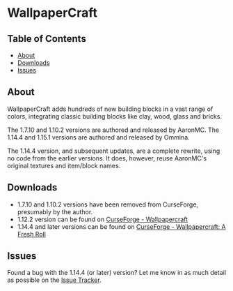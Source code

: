 # WallpaperCraft

## Table of Contents

* [About](#about)
* [Downloads](#downloads)
* [Issues](#issues)

## About

WallpaperCraft adds hundreds of new building blocks in a vast range of colors, integrating classic building blocks like clay, wood, glass and bricks.

The 1.7.10 and 1.10.2 versions are authored and released by AaronMC.
The 1.14.4 and 1.15.1 versions are authored and released by Ommina.

The 1.14.4 version, and subsequent updates, are a complete rewrite, using no code from the earlier versions.  It does, however, reuse AaronMC's original textures and item/block names.

## Downloads

* 1.7.10 and 1.10.2 versions have been removed from CurseForge, presumably by the author.
* 1.12.2 version can be found on [CurseForge - Wallpapercraft](https://www.curseforge.com/minecraft/mc-mods/wallpapercraft)
* 1.14.4 and later versions can be found on [CurseForge - Wallpapercraft: A Fresh Roll](https://www.curseforge.com/minecraft/mc-mods/wallpapercraft-a-fresh-roll)

## Issues

Found a bug with the 1.14.4 (or later) version?  Let me know in as much detail as possible on the [Issue Tracker](https://github.com/Ommina/WallpaperCraft/issues).
